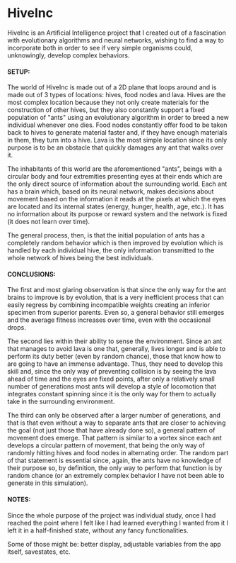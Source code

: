 # HiveInc

  HiveInc is an Artificial Intelligence project that I created out of a fascination with evolutionary algorithms and neural networks, wishing to find a way to incorporate both in order to see if very simple organisms could, unknowingly, develop complex behaviors.
  
#### SETUP:
  The world of HiveInc is made out of a 2D plane that loops around and is made out of 3 types of locations: hives, food nodes and lava. Hives are the most complex location because they not only create materials for the construction of other hives, but they also constantly support a fixed population of "ants" using an evolutionary algorithm in order to breed a new individual whenever one dies. Food nodes constantly offer food to be taken back to hives to generate material faster and, if they have enough materials in them, they turn into a hive. Lava is the most simple location since its only purpose is to be an obstacle that quickly damages any ant that walks over it.
  
  The inhabitants of this world are the aforementioned "ants", beings with a circular body and four extremities presenting eyes at their ends which are the only direct source of information about the surrounding world. Each ant has a brain which, based on its neural network, makes decisions about movement based on the information it reads at the pixels at which the eyes are located and its internal states (energy, hunger, health, age, etc.). It has no information about its purpose or reward system and the network is fixed (it does not learn over time).
  
  The general process, then, is that the initial population of ants has a completely random behavior which is then improved by evolution which is handled by each individual hive, the only information transmitted to the whole network of hives being the best individuals.
  
#### CONCLUSIONS:
  The first and most glaring observation is that since the only way for the ant brains to improve is by evolution, that is a very inefficient process that can easily regress by combining incompatible weights creating an inferior specimen from superior parents. Even so, a general behavior still emerges and the average fitness increases over time, even with the occasional drops.
  
  The second lies within their ability to sense the environment. Since an ant that manages to avoid lava is one that, generally, lives longer and is able to perform its duty better (even by random chance), those that know how to are going to have an immense advantage. Thus, they need to develop this skill and, since the only way of preventing collision is by seeing the lava ahead of time and the eyes are fixed points, after only a relatively small number of generations most ants will develop a style of locomotion that integrates constant spinning since it is the only way for them to actually take in the surrounding environment.
  
  The third can only be observed after a larger number of generations, and that is that even without a way to separate ants that are closer to achieving the goal (not just those that have already done so), a general pattern of movement does emerge. That pattern is similar to a vortex since each ant develops a circular pattern of movement, that being the only way of randomly hitting hives and food nodes in alternating order. The random part of that statement is essential since, again, the ants have no knowledge of their purpose so, by definition, the only way to perform that function is by random chance (or an extremely complex behavior I have not been able to generate in this simulation).
  
  
#### NOTES:
  Since the whole purpose of the project was individual study, once I had reached the point where I felt like I had learned everything I wanted from it I left it in a half-finished state, without any fancy functionalities.
  
  Some of those might be: better display, adjustable variables from the app itself, savestates, etc.
